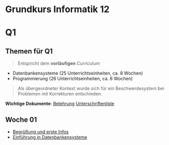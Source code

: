 Grundkurs Informatik 12
===========

# Q1

## Themen für Q1

> Entspricht dem **vorläufigen** Curriculum

* Datenbankensysteme (25 Unterrichtseinheiten, ca. 8 Wochen)
* Programmierung (26 Unterrichtseinheiten, ca. 8 Wochen)

> Als übergeordneter Kontext wurde sich für ein Beschwerdesystem bei Problemen mit Korrekturen entschieden.

**Wichtige Dokumente**: 
[Belehrung](../../Fachraumordnung_und_Experimentierregeln_SuS.pdf)
[Unterschriftenliste](../../Unterschriftenliste_Sicherheitsunterweisung_GCM_SuS.pdf)

## Woche 01

* [Begrüßung und erste Infos](01_intro.md)
* [Einführung in Datenbankensysteme](02_DBS_Einführung_DBMS.md)
